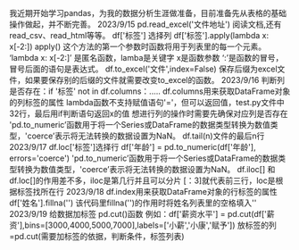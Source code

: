 我近期开始学习pandas，为我的数据分析生涯做准备，目前准备先从表格的基础操作做起，并不断完善。
2023/9/15
pd.read_excel('文件地址') 阅读文档,还有read_csv、read_html等等。
df['标签'] 选择列
df['标签'].apply(lambda x: x[-2:])
apply() 这个方法的第一个参数时函数将用于列表里的每一个元素。 ‘lambda x: x[-2:]’ 是匿名函数，lamba是关键字 x是函数参数 ‘:’是函数的冒号，冒号后面的语句是表达式。
df.to_excel('文件',index=False) 保存后缀为excel文件，如果要保存别的后缀的文件就需要改变to_excel的函数。
2023/9/16
判断列是否存在：if '标签' not in df.columns：..... df.columns用来获取DataFrame对象的列标签的属性
lambda函数不支持赋值语句'='，但可以返回值，test.py文件中32行，最后用if判断语句返回x的值
想进行列的操作时需要先确保对应列是否存在
'pd.to_numeric’函数用于将一个Series或DataFrame的数据类型转换为数值类型，'coerce’表示将无法转换的数据设置为NaN。
df.tail(n)文件的最后n行
2023/9/17
df.loc['标签']选择行
df['年龄'] = pd.to_numeric(df['年龄'], errors='coerce') 'pd.to_numeric’函数用于将一个Series或DataFrame的数据类型转换为数值类型，'coerce’表示将无法转换的数据设置为NaN。
df.iloc[] 和 df.loc[]的作用差不多，iloc是第几行并且可以分片 [：3]就代表前三行，loc是根据标签找所在行
2023/9/18
df.index用来获取DataFrame对象的行标签的属性
df['姓名'].fillna('') 该代码里fillna('')的作用时将姓名列表里的空格填入''
2023/9/19
给数据加标签 pd.cut()函数
例如：df['薪资水平'] = pd.cut(df['薪资'],bins=[3000,4000,5000,7000],labels=['小薪','小康','赋予'])
放标签的列=pd.cut(需要加标签的依据，判断条件，标签列表)
